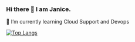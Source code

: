 ### Hi there 👋 I am Janice. 

🌱 I’m currently learning Cloud Support and Devops

[![Top Langs](https://github-readme-stats.vercel.app/api/top-langs/?username=janicetang713)](https://github.com/janicetang713/github-readme-stats)

<!--
**JaniceTang713/JaniceTang713** is a ✨ _special_ ✨ repository because its `README.md` (this file) appears on your GitHub profile.

Here are some ideas to get you started:

- 🔭 I’m currently working on ...
- 🌱 I’m currently learning Cloud Support and Devops
- 👯 I’m looking to collaborate on ...
- 🤔 I’m looking for help with ...
- 💬 Ask me about ...
- 📫 How to reach me: ...
- 😄 Pronouns: ...
- ⚡ Fun fact: ...
-->
